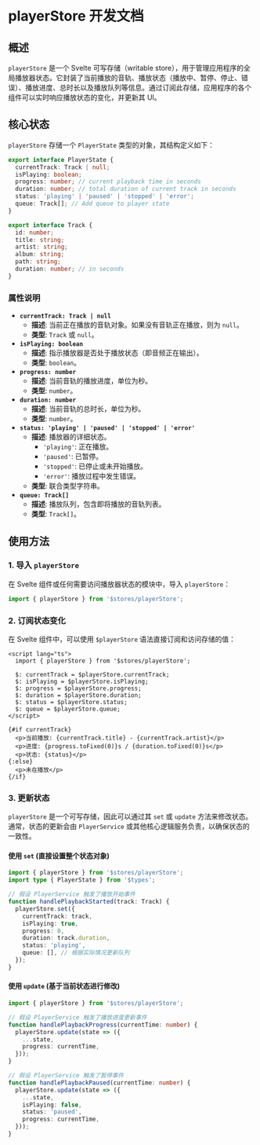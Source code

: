 # playerStore 开发文档

## 概述

`playerStore` 是一个 Svelte 可写存储（writable store），用于管理应用程序的全局播放器状态。它封装了当前播放的音轨、播放状态（播放中、暂停、停止、错误）、播放进度、总时长以及播放队列等信息。通过订阅此存储，应用程序的各个组件可以实时响应播放状态的变化，并更新其 UI。

## 核心状态

`playerStore` 存储一个 `PlayerState` 类型的对象，其结构定义如下：

```typescript
export interface PlayerState {
  currentTrack: Track | null;
  isPlaying: boolean;
  progress: number; // current playback time in seconds
  duration: number; // total duration of current track in seconds
  status: 'playing' | 'paused' | 'stopped' | 'error';
  queue: Track[]; // Add queue to player state
}

export interface Track {
  id: number;
  title: string;
  artist: string;
  album: string;
  path: string;
  duration: number; // in seconds
}
```

### 属性说明

*   **`currentTrack: Track | null`**
    *   **描述**: 当前正在播放的音轨对象。如果没有音轨正在播放，则为 `null`。
    *   **类型**: `Track` 或 `null`。
*   **`isPlaying: boolean`**
    *   **描述**: 指示播放器是否处于播放状态（即音频正在输出）。
    *   **类型**: `boolean`。
*   **`progress: number`**
    *   **描述**: 当前音轨的播放进度，单位为秒。
    *   **类型**: `number`。
*   **`duration: number`**
    *   **描述**: 当前音轨的总时长，单位为秒。
    *   **类型**: `number`。
*   **`status: 'playing' | 'paused' | 'stopped' | 'error'`**
    *   **描述**: 播放器的详细状态。
        *   `'playing'`: 正在播放。
        *   `'paused'`: 已暂停。
        *   `'stopped'`: 已停止或未开始播放。
        *   `'error'`: 播放过程中发生错误。
    *   **类型**: 联合类型字符串。
*   **`queue: Track[]`**
    *   **描述**: 播放队列，包含即将播放的音轨列表。
    *   **类型**: `Track[]`。

## 使用方法

### 1. 导入 `playerStore`

在 Svelte 组件或任何需要访问播放器状态的模块中，导入 `playerStore`：

```typescript
import { playerStore } from '$stores/playerStore';
```

### 2. 订阅状态变化

在 Svelte 组件中，可以使用 `$playerStore` 语法直接订阅和访问存储的值：

```svelte
<script lang="ts">
  import { playerStore } from '$stores/playerStore';

  $: currentTrack = $playerStore.currentTrack;
  $: isPlaying = $playerStore.isPlaying;
  $: progress = $playerStore.progress;
  $: duration = $playerStore.duration;
  $: status = $playerStore.status;
  $: queue = $playerStore.queue;
</script>

{#if currentTrack}
  <p>当前播放: {currentTrack.title} - {currentTrack.artist}</p>
  <p>进度: {progress.toFixed(0)}s / {duration.toFixed(0)}s</p>
  <p>状态: {status}</p>
{:else}
  <p>未在播放</p>
{/if}
```

### 3. 更新状态

`playerStore` 是一个可写存储，因此可以通过其 `set` 或 `update` 方法来修改状态。通常，状态的更新会由 `PlayerService` 或其他核心逻辑服务负责，以确保状态的一致性。

#### 使用 `set` (直接设置整个状态对象)

```typescript
import { playerStore } from '$stores/playerStore';
import type { PlayerState } from '$types';

// 假设 PlayerService 触发了播放开始事件
function handlePlaybackStarted(track: Track) {
  playerStore.set({
    currentTrack: track,
    isPlaying: true,
    progress: 0,
    duration: track.duration,
    status: 'playing',
    queue: [], // 根据实际情况更新队列
  });
}
```

#### 使用 `update` (基于当前状态进行修改)

```typescript
import { playerStore } from '$stores/playerStore';

// 假设 PlayerService 触发了播放进度更新事件
function handlePlaybackProgress(currentTime: number) {
  playerStore.update(state => ({
    ...state,
    progress: currentTime,
  }));
}

// 假设 PlayerService 触发了暂停事件
function handlePlaybackPaused(currentTime: number) {
  playerStore.update(state => ({
    ...state,
    isPlaying: false,
    status: 'paused',
    progress: currentTime,
  }));
}
```
